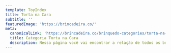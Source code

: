 ```yaml
---
template: ToyIndex
title: Torta na Cara
subtitle: ''
featuredImage: 'https://brincadeira.co/'
meta:
  canonicalLink: 'https://brincadeira.co/brinquedo-categories/torta-na-cara/'
  title: Categoria Torta na Cara
  description: Nessa página você vai encontrar a relação de todos os brinquedos torta na cara da Brincadeira de Criança
---
```

